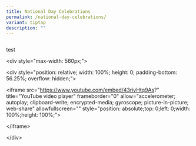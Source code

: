 ```yaml
---
title: National Day Celebrations
permalink: /national-day-celebrations/
variant: tiptap
description: ""
---
```

<pre><code></code></pre>
<p>test</p>
<p>&lt;div style="max-width: 560px;"&gt;</p>
<p>&lt;div style="position: relative; width: 100%; height: 0; padding-bottom:
56.25%; overflow: hidden;"&gt;</p>
<p>&lt;iframe src="<a href="https://www.youtube.com/embed/43rivHtq9As" rel="noopener noreferrer nofollow" target="_blank">https://www.youtube.com/embed/43rivHtq9As</a>?"
title="YouTube video player" frameborder="0" allow="accelerometer; autoplay;
clipboard-write; encrypted-media; gyroscope; picture-in-picture; web-share"
allowfullscreen="" style="position: absolute;top: 0;left: 0;width: 100%;height:
100%;"&gt;</p>
<p>&lt;/iframe&gt;</p>
<p>&lt;/div&gt;</p>